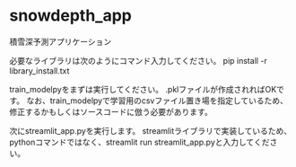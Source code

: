 # snowdepth_app
積雪深予測アプリケーション

必要なライブラリは次のようにコマンド入力してください。
pip install -r library_install.txt

train_modelpyをまずは実行してください。
.pklファイルが作成されればOKです。
なお、train_modelpyで学習用のcsvファイル置き場を指定しているため、修正するかもしくはソースコードに倣う必要があります。

次にstreamlit_app.pyを実行します。
streamlitライブラリで実装しているため、pythonコマンドではなく、streamlit run streamlit_app.pyと入力してください。
